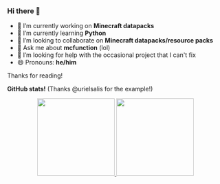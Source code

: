### Hi there 👋
- 🔭 I’m currently working on **Minecraft datapacks**
- 🌱 I’m currently learning **Python**
- 👯 I’m looking to collaborate on **Minecraft datapacks/resource packs**
- 💬 Ask me about **mcfunction** (lol)
- 🤔 I’m looking for help with the occasional project that I can't fix
- 😄 Pronouns: **he/him**

Thanks for reading!

**GitHub stats!** (Thanks @urielsalis for the example!)

<p align="center">
<a href="https://github.com/osfanbuff63">
  <img height="180em" src="https://github-readme-stats-eight-theta.vercel.app/api?username=osfanbuff63&show_icons=true&theme=algolia&include_all_commits=true&count_private=true"/>
  <img height="180em" src="https://github-readme-stats-eight-theta.vercel.app/api/top-langs/?username=osfanbuff63&layout=compact&langs_count=8&theme=algolia"/>
</a>
</p>
